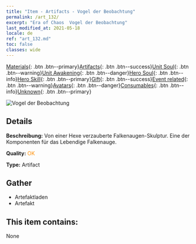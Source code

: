 ```yaml
---
title: "Item - Artifacts - Vogel der Beobachtung"
permalink: /art_132/
excerpt: "Era of Chaos  Vogel der Beobachtung"
last_modified_at: 2021-05-18
locale: de
ref: "art_132.md"
toc: false
classes: wide
---
```

 [Materials](/ItemsDE/){: .btn .btn--primary}[Artifacts](/ItemsDE/Artifacts/){: .btn .btn--success}[Unit Soul](/ItemsDE/UnitSoul/){: .btn .btn--warning}[Unit Awakening](/ItemsDE/UnitAwakening/){: .btn .btn--danger}[Hero Soul](/ItemsDE/HeroSoul/){: .btn .btn--info}[Hero Skill](/ItemsDE/HeroSkill/){: .btn .btn--primary}[Gift](/ItemsDE/Gift/){: .btn .btn--success}[Event related](/ItemsDE/Events/){: .btn .btn--warning}[Avatars](/ItemsDE/Avatars/){: .btn .btn--danger}[Consumables](/ItemsDE/Consumables/){: .btn .btn--info}[Unknown](/ItemsDE/Unknown/){: .btn .btn--primary}

 ![Vogel der Beobachtung](/images/t/artifact_40331.png)

## Details
 **Beschreibung:** Von einer Hexe verzauberte Falkenaugen-Skulptur. Eine der Komponenten für das Lebendige Falkenauge.

 **Quality:** <span style="color: #FF8C00">OK</span>

 **Type:** Artifact

## Gather

*    Artefaktladen 
*    Artefakt 

## This item contains:

  None

